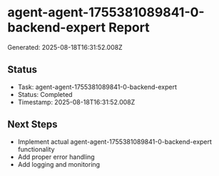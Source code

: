 # agent-agent-1755381089841-0-backend-expert Report

Generated: 2025-08-18T16:31:52.008Z

## Status
- Task: agent-agent-1755381089841-0-backend-expert
- Status: Completed
- Timestamp: 2025-08-18T16:31:52.008Z

## Next Steps
- Implement actual agent-agent-1755381089841-0-backend-expert functionality
- Add proper error handling
- Add logging and monitoring
